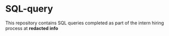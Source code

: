 # SQL-query

This repository contains SQL queries completed as part of the intern hiring process at **redacted info** 
